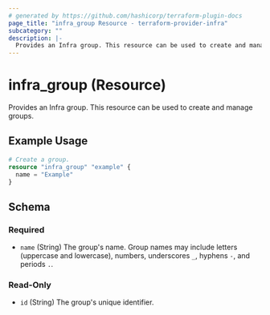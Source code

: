 ```yaml
---
# generated by https://github.com/hashicorp/terraform-plugin-docs
page_title: "infra_group Resource - terraform-provider-infra"
subcategory: ""
description: |-
  Provides an Infra group. This resource can be used to create and manage groups.
---
```


# infra_group (Resource)

Provides an Infra group. This resource can be used to create and manage groups.

## Example Usage

```terraform
# Create a group.
resource "infra_group" "example" {
  name = "Example"
}
```

<!-- schema generated by tfplugindocs -->
## Schema

### Required

- `name` (String) The group's name. Group names may include letters (uppercase and lowercase), numbers, underscores `_`, hyphens `-`, and periods `.`.

### Read-Only

- `id` (String) The group's unique identifier.


